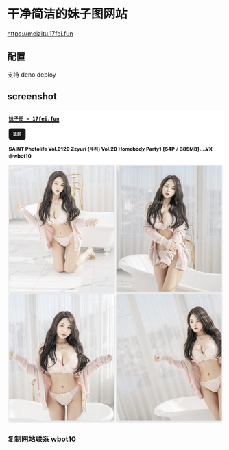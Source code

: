 # 干净简洁的妹子图网站

https://meizitu.17fei.fun


## 配置 
支持 deno deploy
 

## screenshot

![screenshot](./screenshot.jpg)

### 复制网站联系 wbot10 
